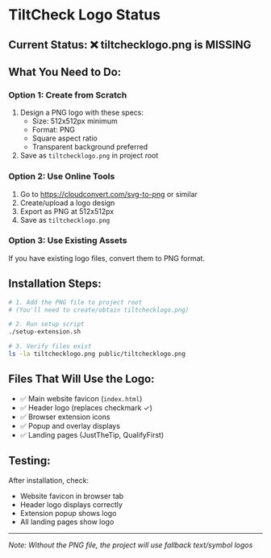 # TiltCheck Logo Status

## Current Status: ❌ tiltchecklogo.png is MISSING

## What You Need to Do:

### Option 1: Create from Scratch
1. Design a PNG logo with these specs:
   - Size: 512x512px minimum
   - Format: PNG
   - Square aspect ratio
   - Transparent background preferred
2. Save as `tiltchecklogo.png` in project root

### Option 2: Use Online Tools
1. Go to https://cloudconvert.com/svg-to-png or similar
2. Create/upload a logo design
3. Export as PNG at 512x512px
4. Save as `tiltchecklogo.png`

### Option 3: Use Existing Assets
If you have existing logo files, convert them to PNG format.

## Installation Steps:
```bash
# 1. Add the PNG file to project root
# (You'll need to create/obtain tiltchecklogo.png)

# 2. Run setup script
./setup-extension.sh

# 3. Verify files exist
ls -la tiltchecklogo.png public/tiltchecklogo.png
```

## Files That Will Use the Logo:
- ✅ Main website favicon (`index.html`)
- ✅ Header logo (replaces checkmark ✓)
- ✅ Browser extension icons
- ✅ Popup and overlay displays
- ✅ Landing pages (JustTheTip, QualifyFirst)

## Testing:
After installation, check:
- Website favicon in browser tab
- Header logo displays correctly
- Extension popup shows logo
- All landing pages show logo

---
*Note: Without the PNG file, the project will use fallback text/symbol logos*
